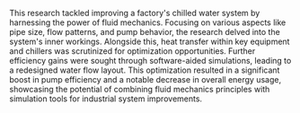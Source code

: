 This research tackled improving a factory's chilled water system by harnessing the power of fluid mechanics. Focusing on various aspects like pipe size, flow patterns, and pump behavior, the research delved into the system's inner workings. Alongside this, heat transfer within key equipment and chillers was scrutinized for optimization opportunities. Further efficiency gains were sought through software-aided simulations, leading to a redesigned water flow layout. This optimization resulted in a significant boost in pump efficiency and a notable decrease in overall energy usage, showcasing the potential of combining fluid mechanics principles with simulation tools for industrial system improvements.
